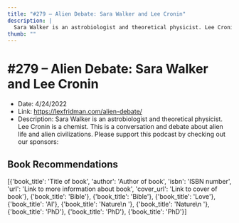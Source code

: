 ```yaml
---
title: "#279 – Alien Debate: Sara Walker and Lee Cronin"
description: |
  Sara Walker is an astrobiologist and theoretical physicist. Lee Cronin is a chemist. This is a conversation and debate about alien life and alien civilizations. Please support this podcast by checking out our sponsors:"
thumb: ""
---
```


# #279 – Alien Debate: Sara Walker and Lee Cronin

  - Date: 4/24/2022
  - Link: https://lexfridman.com/alien-debate/
  - Description: Sara Walker is an astrobiologist and theoretical physicist. Lee Cronin is a chemist. This is a conversation and debate about alien life and alien civilizations. Please support this podcast by checking out our sponsors:

## Book Recommendations

[{'book_title': 'Title of book', 'author': 'Author of book', 'isbn': 'ISBN number', 'url': 'Link to more information about book', 'cover_url': 'Link to cover of book'}, {'book_title': 'Bible'}, {'book_title': 'Bible'}, {'book_title': 'Love'}, {'book_title': 'AI'}, {'book_title': 'Nature\n '}, {'book_title': 'Nature\n '}, {'book_title': 'PhD'}, {'book_title': 'PhD'}, {'book_title': 'PhD'}]